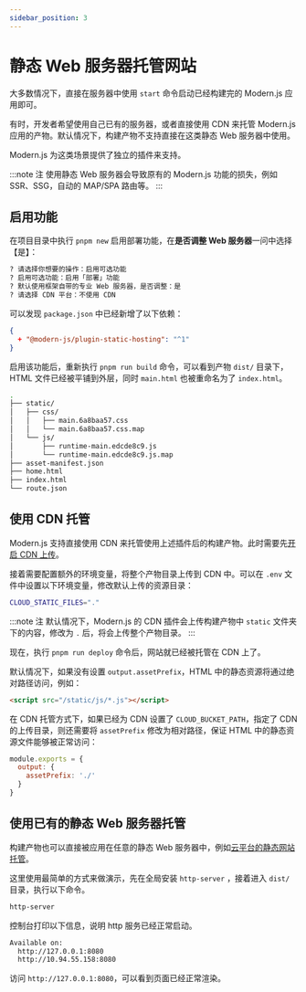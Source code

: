 ```yaml
---
sidebar_position: 3
---
```


# 静态 Web 服务器托管网站

大多数情况下，直接在服务器中使用 `start` 命令启动已经构建完的 Modern.js 应用即可。

有时，开发者希望使用自己已有的服务器，或者直接使用 CDN 来托管 Modern.js 应用的产物。默认情况下，构建产物不支持直接在这类静态 Web 服务器中使用。

Modern.js 为这类场景提供了独立的插件来支持。

:::note 注
使用静态 Web 服务器会导致原有的 Modern.js 功能的损失，例如 SSR、SSG，自动的 MAP/SPA 路由等。
:::

## 启用功能

在项目目录中执行 `pnpm new` 启用部署功能，在**是否调整 Web 服务器**一问中选择【是】：

```bash
? 请选择你想要的操作：启用可选功能
? 启用可选功能：启用「部署」功能
? 默认使用框架自带的专业 Web 服务器，是否调整：是
? 请选择 CDN 平台：不使用 CDN
```

可以发现 `package.json` 中已经新增了以下依赖：

```json
{
  + "@modern-js/plugin-static-hosting": "^1"
}
```

启用该功能后，重新执行 `pnpm run build` 命令，可以看到产物 `dist/` 目录下，HTML 文件已经被平铺到外层，同时 `main.html` 也被重命名为了 `index.html`。

```bash
.
├── static/
│   ├── css/
│   │   ├── main.6a8baa57.css
│   │   └── main.6a8baa57.css.map
│   └── js/
│       ├── runtime-main.edcde8c9.js
│       └── runtime-main.edcde8c9.js.map
├── asset-manifest.json
├── home.html
├── index.html
└── route.json
```
## 使用 CDN 托管

Modern.js 支持直接使用 CDN 来托管使用上述插件后的构建产物。此时需要先[开启 CDN 上传](/docs/guides/features/server-side/deploy/upload-cdn/oss)。

接着需要配置额外的环境变量，将整个产物目录上传到 CDN 中。可以在 `.env` 文件中设置以下环境变量，修改默认上传的资源目录：

```bash title=".env"
CLOUD_STATIC_FILES="."
```

:::note 注
默认情况下，Modern.js 的 CDN 插件会上传构建产物中 `static` 文件夹下的内容，修改为 `.` 后，将会上传整个产物目录。
:::

现在，执行 `pnpm run deploy` 命令后，网站就已经被托管在 CDN 上了。

默认情况下，如果没有设置 `output.assetPrefix`，HTML 中的静态资源将通过绝对路径访问，例如：

```html
<script src="/static/js/*.js"></script>
```

在 CDN 托管方式下，如果已经为 CDN 设置了 `CLOUD_BUCKET_PATH`，指定了 CDN 的上传目录，则还需要将 `assetPrefix` 修改为相对路径，保证 HTML 中的静态资源文件能够被正常访问：

```js title="module.config.js"
module.exports = {
  output: {
    assetPrefix: './'
  }
}
```

## 使用已有的静态 Web 服务器托管

构建产物也可以直接被应用在任意的静态 Web 服务器中，例如[云平台的静态网站托管](https://cloud.tencent.com/product/wh)。

这里使用最简单的方式来做演示，先在全局安装 `http-server` ，接着进入 `dist/` 目录，执行以下命令。

```bash
http-server
```

控制台打印以下信息，说明 http 服务已经正常启动。

```bash
Available on:
  http://127.0.0.1:8080
  http://10.94.55.158:8080
```

访问 `http://127.0.0.1:8080`，可以看到页面已经正常渲染。
